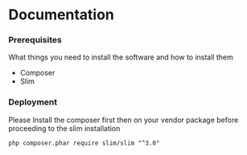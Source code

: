 # Documentation

### Prerequisites
What things you need to install the software and how to install them

* Composer
* Slim

### Deployment

Please Install the composer first then on your vendor package before proceeding to the slim installation

```
php composer.phar require slim/slim "^3.0"
```